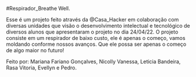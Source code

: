 #Respirador_Breathe Well.

Esse é um projeto feito através da @Casa_Hacker em colaboração com diversas unidades que visão o desenvolvimento intelectual e tecnológico de diversos alunos que apresentaram o projeto no dia 24/04/22.
O projeto consiste em um respirador de baixo custo, ele é apenas o começo, vamos moldando conforme nossos avanços. Que ele possa ser apenas o começo de algo maior no futuro!

 Feito por: Mariana Fariano Gonçalves, Nicolly Vanessa, Leticia Bandeira, Rasa Vitoria, Evellyn e Pedro.
 
